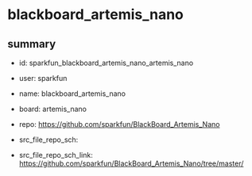 # blackboard_artemis_nano
 
## summary 
* id: sparkfun_blackboard_artemis_nano_artemis_nano
* user: sparkfun
* name: blackboard_artemis_nano
* board: artemis_nano
* repo: https://github.com/sparkfun/BlackBoard_Artemis_Nano



* src_file_repo_sch: 
* src_file_repo_sch_link: https://github.com/sparkfun/BlackBoard_Artemis_Nano/tree/master/






